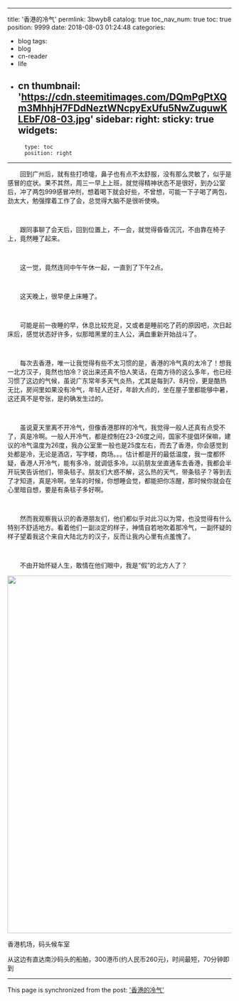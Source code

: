 
---
title: '香港的冷气'
permlink: 3bwyb8
catalog: true
toc_nav_num: true
toc: true
position: 9999
date: 2018-08-03 01:24:48
categories:
- blog
tags:
- blog
- cn-reader
- life
- cn
thumbnail: 'https://cdn.steemitimages.com/DQmPgPtXQm3MhhjH7FDdNeztWNcpyExUfu5NwZuguwKLEbF/08-03.jpg'
sidebar:
    right:
        sticky: true
widgets:
    -
        type: toc
        position: right
---


<html>
<p>　　回到广州后，就有些打喷嚏，鼻子也有点不太舒服，没有那么灵敏了，似乎是感冒的症状。果不其然，周三一早上上班，就觉得精神状态不是很好，到办公室后，冲了两包999感冒冲剂，想着喝下就会好些，不曾想，可能一下子喝了两包，劲太大，勉强撑着工作了会，总觉得大脑不是很听使唤。</p>
<p><br></p>
<p>　　跟同事聊了会天后，回到位置上，不一会，就觉得昏昏沉沉，不由靠在椅子上，竟然睡了起来。</p>
<p><br></p>
<p>　　这一觉，竟然连同中午午休一起，一直到了下午2点。</p>
<p><br></p>
<p>　　这天晚上，很早便上床睡了。</p>
<p><br></p>
<p>　　可能是前一夜睡的早，休息比较充足，又或者是睡前吃了药的原因吧，次日起床后，感觉状态好许多，似那暗黑里的主人公，满血重新开始战斗了。</p>
<p><br></p>
<p>　　每次去香港，唯一让我觉得有些不太习惯的是，香港的冷气真的太冷了！想我一北方汉子，竟然也怕冷？说出来还真不怕人笑话，在南方待的这么多年，也已经习惯了这边的气候，虽说广东常年多天气炎热，尤其是每到7、8月份，更是酷热无比，房间里如果没有冷气，年轻人还好，年龄大点的，坐在屋子里都能够中暑，这还真不是夸张，是的确发生过的。</p>
<p><br></p>
<p>　　虽说夏天里离不开冷气，但像香港那样的冷气，我觉得一般人还真有点受不了，真是冷啊。一般人开冷气，都是控制在23-26度之间，国家不提倡环保嘛，建议的冷气温度为26度，我办公室里一般也是25度左右，而去了香港，你会感觉到处都是冷，无论是酒店，写字楼，商场。。。估计都是开的最低温度，我一度都怀疑，香港人开冷气，能有多冷，就调低多冷。以前朋友坐直通车去香港，我都会半开玩笑告诉他们，带条毯子。朋友们大惑不解，这么热的天气，带条毯子？等到去了才知道，真是冷啊，坐车的时候，你想睡会觉，都能把你冻醒，那时候你就会在心里暗自想，要是有条毯子多好啊。</p>
<p><br></p>
<p>　　然而我观察我认识的香港朋友们，他们都似乎对此习以为常，也没觉得有什么特别不舒适地方。看着他们一副淡定的样子，神情自若地吹着那冷气，一副怀疑的样子望着我这个来自大陆北方的汉子，反而让我内心里有点羞愧了。</p>
<p><br></p>
<p>　　不由开始怀疑人生，敢情在他们眼中，我是“假”的北方人了？</p>
<p><img src="https://cdn.steemitimages.com/DQmPgPtXQm3MhhjH7FDdNeztWNcpyExUfu5NwZuguwKLEbF/08-03.jpg" width="1064" height="804"/></p>
<p>香港机场，码头候车室</p>
<p>从这边有直达南沙码头的船舶，300港币(约人民币260元)，时间最短，70分钟即到</p>
</html>

- - -

This page is synchronized from the post: ['香港的冷气'](https://steemit.com/@rivalhw/3bwyb8)
